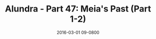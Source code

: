 ---
layout: entry.pug
title: "Alundra - Part 47: Meia's Past (Part 1-2)"
date: 2016-03-01 09-0800
publishDate: 2017-10-31 12:00:00 -0800
categories: playthroughs alundra
draft: true
---